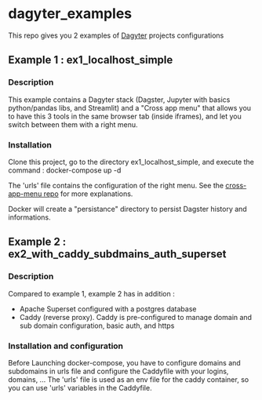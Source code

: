 # dagyter_examples

This repo gives you 2 examples of [Dagyter](https://github.com/nicolasgallandpro/dagyter) projects configurations

## Example 1 : ex1_localhost_simple
### Description
This example contains a Dagyter stack (Dagster, Jupyter with basics python/pandas libs, and Streamlit) and a "Cross app menu" that allows you to have this 3 tools in the same browser tab (inside iframes), and let you switch between them with a right menu.

### Installation
Clone this project, go to the directory ex1_localhost_simple, and execute the command :
docker-compose up -d

The 'urls' file contains the configuration of the right menu. See the [cross-app-menu repo](https://github.com/nicolasgallandpro/cross-app-menu) for more explanations.

Docker will create a "persistance" directory to persist Dagster history and informations.


## Example 2 :  ex2_with_caddy_subdmains_auth_superset
### Description
Compared to example 1, example 2 has in addition :
- Apache Superset configured with a postgres database
- Caddy (reverse proxy). Caddy is pre-configured to manage domain and sub domain configuration, basic auth, and https

### Installation and configuration
Before Launching docker-compose, you have to configure domains and subdomains in urls file and configure the Caddyfile with your logins, domains, ...
The 'urls' file is used as an env file for the caddy container, so you can use 'urls' variables in the Caddyfile.

